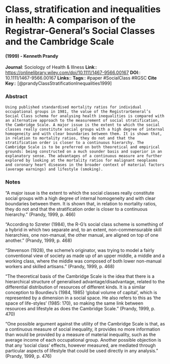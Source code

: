 # Class, stratification and inequalities in health: A comparison of the Registrar‐General’s Social Classes and the Cambridge Scale
#### (1999) - Kenneth Prandy
**Journal**: Sociology of Health & Illness
**Link**:: https://onlinelibrary.wiley.com/doi/10.1111/1467-9566.00167
**DOI**:: 10.1111/1467-9566.00167
**Links**:: 
**Tags**:: #paper #SocialClass #RGSC 
**Cite Key**:: [@prandyClassStratificationInequalities1999]

### Abstract

```
Using published standardised mortality ratios for individual occupational groups in 1981, the value of the RegistrarGeneral’s Social Class schema for analysing health inequalities is compared with an alternative approach to the measurement of social stratification, the Cambridge Scale. A major issue is the extent to which the social classes really constitute social groups with a high degree of internal homogeneity and with clear boundaries between them. It is shown that, in relation to mortality ratios, they do not and that the stratification order is closer to a continuous hierarchy. The Cambridge Scale is to be preferred on both theoretical and empirical grounds: being constructed on a much sounder basis and superior in an explanatory sense. The advantages of a continuous measure are further explored by looking at the mortality ratios for malignant neoplasms and coronary heart diseases in the broader context of material factors (average earnings) and lifestyle (smoking).
```

### Notes

“A major issue is the extent to which the social classes really constitute social groups with a high degree of internal homogeneity and with clear boundaries between them. It is shown that, in relation to mortality ratios, they do not and that the stratification order is closer to a continuous hierarchy.” (Prandy, 1999, p. 466)

“According to Szreter (1984), the R-G’s social class scheme is something of a hybrid in which two separate and, to an extent, non-commensurable skill hierarchies, one non-manual, the other manual, are aligned on top of one another.” (Prandy, 1999, p. 468)

“Stevenson (1928), the scheme’s originator, was trying to model a fairly conventional view of society as made up of an upper middle, a middle and a working class, where the middle was composed of both lower non-manual workers and skilled artisans.” (Prandy, 1999, p. 468)

“The theoretical basis of the Cambridge Scale is the idea that there is a hierarchical structure of generalised advantage/disadvantage, related to the differential distribution of resources of different kinds. It is a similar conception to Bourdieu’s (1984, 1985) ‘global volume of capital’, which is represented by a dimension in a social space. He also refers to this as ‘the space of life-styles’ (1985: 170), so making the same link between resources and lifestyle as does the Cambridge Scale.” (Prandy, 1999, p. 470)

“One possible argument against the utility of the Cambridge Scale is that, as a continuous measure of social inequality, it provides no more information than would be provided by a measure of material inequality, such as the average income of each occupational group. Another possible objection is that any ‘social class’ effects, however measured, are mediated through particular aspects of lifestyle that could be used directly in any analysis.” (Prandy, 1999, p. 476)